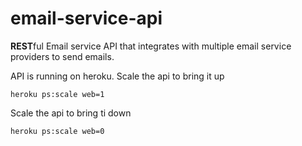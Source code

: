 # email-service-api
**REST**ful Email service API that integrates with multiple email service providers to send emails.

API is running on heroku.
Scale the api to bring it up 
```
heroku ps:scale web=1
````

Scale the api to bring ti down
```
heroku ps:scale web=0
```
